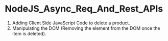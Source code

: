 # NodeJS_Async_Req_And_Rest_APIs

1. Adding Client Side JavaScript Code to delete a product.
2. Manipulating the DOM (Removing the element from the DOM once the item is deleted).
